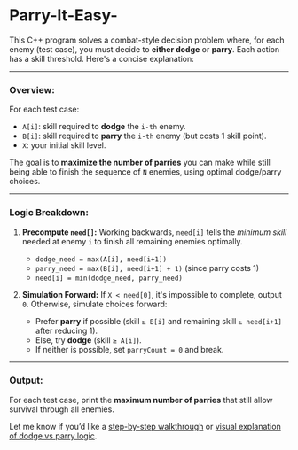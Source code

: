 ﻿# Parry-It-Easy-

This C++ program solves a combat-style decision problem where, for each enemy (test case), you must decide to **either dodge** or **parry**. Each action has a skill threshold. Here's a concise explanation:

---

### **Overview:**

For each test case:

* `A[i]`: skill required to **dodge** the `i-th` enemy.
* `B[i]`: skill required to **parry** the `i-th` enemy (but costs 1 skill point).
* `X`: your initial skill level.

The goal is to **maximize the number of parries** you can make while still being able to finish the sequence of `N` enemies, using optimal dodge/parry choices.

---

### **Logic Breakdown:**

1. **Precompute `need[]`:**
   Working backwards, `need[i]` tells the *minimum skill* needed at enemy `i` to finish all remaining enemies optimally.

   * `dodge_need = max(A[i], need[i+1])`
   * `parry_need = max(B[i], need[i+1] + 1)` (since parry costs 1)
   * `need[i] = min(dodge_need, parry_need)`

2. **Simulation Forward:**
   If `X < need[0]`, it's impossible to complete, output `0`.
   Otherwise, simulate choices forward:

   * Prefer **parry** if possible (skill `≥ B[i]` and remaining skill `≥ need[i+1]` after reducing 1).
   * Else, try **dodge** (skill `≥ A[i]`).
   * If neither is possible, set `parryCount = 0` and break.

---

### **Output:**

For each test case, print the **maximum number of parries** that still allow survival through all enemies.

Let me know if you’d like a [step-by-step walkthrough](f) or [visual explanation of dodge vs parry logic](f).
